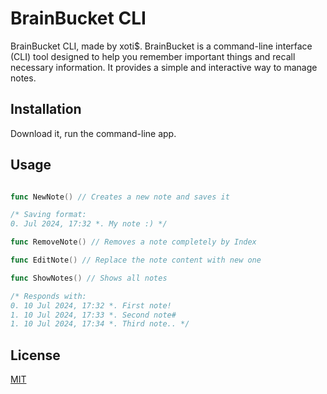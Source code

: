 # BrainBucket CLI

BrainBucket CLI, made by xoti$.
BrainBucket is a command-line interface (CLI) tool designed to help you remember important things and recall necessary information. It provides a simple and interactive way to manage notes.

## Installation

Download it, run the command-line app.

## Usage

```go

func NewNote() // Creates a new note and saves it

/* Saving format:
0. Jul 2024, 17:32 *. My note :) */

func RemoveNote() // Removes a note completely by Index

func EditNote() // Replace the note content with new one

func ShowNotes() // Shows all notes

/* Responds with:
0. 10 Jul 2024, 17:32 *. First note!
1. 10 Jul 2024, 17:33 *. Second note#
1. 10 Jul 2024, 17:34 *. Third note.. */


```

## License

[MIT](https://choosealicense.com/licenses/mit/)
